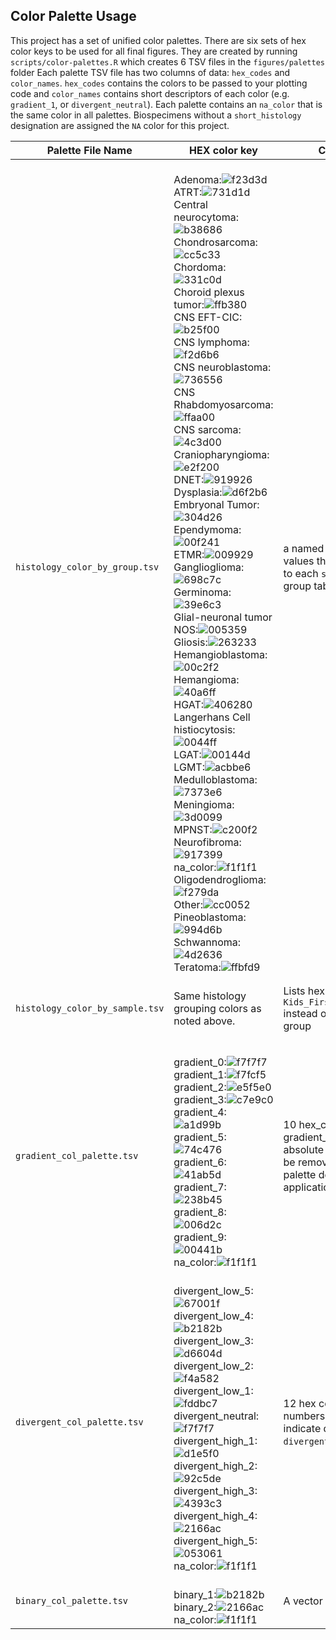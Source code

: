 ## Color Palette Usage

This project has a set of unified color palettes.
There are six sets of hex color keys to be used for all final figures.
They are created by running `scripts/color-palettes.R` which creates 6 TSV files
in the `figures/palettes` folder
Each palette TSV file has two columns of data: `hex_codes` and `color_names`.
`hex_codes` contains the colors to be passed to your plotting code and `color_names` contains short descriptors of each color (e.g. `gradient_1`, or `divergent_neutral`).
Each palette contains an `na_color` that is the same color in all palettes.
Biospecimens without a `short_histology` designation are assigned the `NA` color
for this project.

| Palette File Name | HEX color key | Color Notes | Variable application |
|--------------|--------------------|-----------|----------------------|
|`histology_color_by_group.tsv`|<br>Adenoma:![f23d3d](https://placehold.it/150x40/f23d3d/FFFFFF?text=f23d3d) <br>ATRT:![731d1d](https://placehold.it/150x40/731d1d/FFFFFF?text=731d1d) <br>Central neurocytoma:![b38686](https://placehold.it/150x40/b38686/FFFFFF?text=b38686) <br>Chondrosarcoma:![cc5c33](https://placehold.it/150x40/cc5c33/FFFFFF?text=cc5c33) <br>Chordoma:![331c0d](https://placehold.it/150x40/331c0d/FFFFFF?text=331c0d) <br>Choroid plexus tumor:![ffb380](https://placehold.it/150x40/ffb380/FFFFFF?text=ffb380) <br>CNS EFT-CIC:![b25f00](https://placehold.it/150x40/b25f00/FFFFFF?text=b25f00) <br>CNS lymphoma:![f2d6b6](https://placehold.it/150x40/f2d6b6/000000?text=f2d6b6) <br>CNS neuroblastoma:![736556](https://placehold.it/150x40/736556/FFFFFF?text=736556) <br>CNS Rhabdomyosarcoma:![ffaa00](https://placehold.it/150x40/ffaa00/FFFFFF?text=ffaa00) <br>CNS sarcoma:![4c3d00](https://placehold.it/150x40/4c3d00/FFFFFF?text=4c3d00) <br>Craniopharyngioma:![e2f200](https://placehold.it/150x40/e2f200/FFFFFF?text=e2f200) <br>DNET:![919926](https://placehold.it/150x40/919926/FFFFFF?text=919926) <br>Dysplasia:![d6f2b6](https://placehold.it/150x40/d6f2b6/000000?text=d6f2b6) <br>Embryonal Tumor:![304d26](https://placehold.it/150x40/304d26/FFFFFF?text=304d26) <br>Ependymoma:![00f241](https://placehold.it/150x40/00f241/FFFFFF?text=00f241) <br>ETMR:![009929](https://placehold.it/150x40/009929/FFFFFF?text=009929) <br>Ganglioglioma:![698c7c](https://placehold.it/150x40/698c7c/FFFFFF?text=698c7c) <br>Germinoma:![39e6c3](https://placehold.it/150x40/39e6c3/FFFFFF?text=39e6c3) <br>Glial-neuronal tumor NOS:![005359](https://placehold.it/150x40/005359/FFFFFF?text=005359) <br>Gliosis:![263233](https://placehold.it/150x40/263233/FFFFFF?text=263233) <br>Hemangioblastoma:![00c2f2](https://placehold.it/150x40/00c2f2/FFFFFF?text=00c2f2) <br>Hemangioma:![40a6ff](https://placehold.it/150x40/40a6ff/FFFFFF?text=40a6ff) <br>HGAT:![406280](https://placehold.it/150x40/406280/FFFFFF?text=406280) <br>Langerhans Cell histiocytosis:![0044ff](https://placehold.it/150x40/0044ff/FFFFFF?text=0044ff) <br>LGAT:![00144d](https://placehold.it/150x40/00144d/FFFFFF?text=00144d) <br>LGMT:![acbbe6](https://placehold.it/150x40/acbbe6/FFFFFF?text=acbbe6) <br>Medulloblastoma:![7373e6](https://placehold.it/150x40/7373e6/FFFFFF?text=7373e6) <br>Meningioma:![3d0099](https://placehold.it/150x40/3d0099/FFFFFF?text=3d0099) <br>MPNST:![c200f2](https://placehold.it/150x40/c200f2/FFFFFF?text=c200f2) <br>Neurofibroma:![917399](https://placehold.it/150x40/917399/FFFFFF?text=917399) <br>na_color:![f1f1f1](https://placehold.it/150x40/f1f1f1/000000?text=f1f1f1) <br>Oligodendroglioma:![f279da](https://placehold.it/150x40/f279da/FFFFFF?text=f279da) <br>Other:![cc0052](https://placehold.it/150x40/cc0052/FFFFFF?text=cc0052) <br>Pineoblastoma:![994d6b](https://placehold.it/150x40/994d6b/FFFFFF?text=994d6b) <br>Schwannoma:![4d2636](https://placehold.it/150x40/4d2636/FFFFFF?text=4d2636) <br>Teratoma:![ffbfd9](https://placehold.it/150x40/ffbfd9/FFFFFF?text=ffbfd9)|a named vector of the hex values that were assigned to each `short_histology` group table|For color-coding by `short_histology` when it's more convenient to assign colors by `short_histology` category.|
|`histology_color_by_sample.tsv`|Same histology grouping colors as noted above.|Lists hex codes by `Kids_First_Biospecimen_ID` instead of by histology group |For color-coding by `short_histology` when it's more convenient to assign colors based on `Kids_First_Biospecimen_ID`.|
|`gradient_col_palette.tsv`| <br>gradient_0:![f7f7f7](https://placehold.it/150x40/f7f7f7/000000?text=f7f7f7) <br>gradient_1:![f7fcf5](https://placehold.it/150x40/f7fcf5/000000?text=f7fcf5) <br>gradient_2:![e5f5e0](https://placehold.it/150x40/e5f5e0/000000?text=e5f5e0) <br>gradient_3:![c7e9c0](https://placehold.it/150x40/c7e9c0/000000?text=c7e9c0) <br>gradient_4:![a1d99b](https://placehold.it/150x40/a1d99b/FFFFFF?text=a1d99b) <br>gradient_5:![74c476](https://placehold.it/150x40/74c476/FFFFFF?text=74c476) <br>gradient_6:![41ab5d](https://placehold.it/150x40/41ab5d/FFFFFF?text=41ab5d) <br>gradient_7:![238b45](https://placehold.it/150x40/238b45/FFFFFF?text=238b45) <br>gradient_8:![006d2c](https://placehold.it/150x40/006d2c/FFFFFF?text=006d2c) <br>gradient_9:![00441b](https://placehold.it/150x40/00441b/FFFFFF?text=00441b) <br>na_color:![f1f1f1](https://placehold.it/150x40/f1f1f1/000000?text=f1f1f1)|10 hex_codes where gradient_0 is for an absolute `0` but may need to be removed from the palette depending on the application|For numeric data being plotted e.g. tumor mutation burden|
|`divergent_col_palette.tsv`|<br>divergent_low_5:![67001f](https://placehold.it/150x40/67001f/FFFFFF?text=67001f) <br>divergent_low_4:![b2182b](https://placehold.it/150x40/b2182b/FFFFFF?text=b2182b) <br>divergent_low_3:![d6604d](https://placehold.it/150x40/d6604d/FFFFFF?text=d6604d) <br>divergent_low_2:![f4a582](https://placehold.it/150x40/f4a582/FFFFFF?text=f4a582) <br>divergent_low_1:![fddbc7](https://placehold.it/150x40/fddbc7/000000?text=fddbc7) <br>divergent_neutral:![f7f7f7](https://placehold.it/150x40/f7f7f7/000000?text=f7f7f7) <br>divergent_high_1:![d1e5f0](https://placehold.it/150x40/d1e5f0/000000?text=d1e5f0) <br>divergent_high_2:![92c5de](https://placehold.it/150x40/92c5de/FFFFFF?text=92c5de) <br>divergent_high_3:![4393c3](https://placehold.it/150x40/4393c3/FFFFFF?text=4393c3) <br>divergent_high_4:![2166ac](https://placehold.it/150x40/2166ac/FFFFFF?text=2166ac) <br>divergent_high_5:![053061](https://placehold.it/150x40/053061/FFFFFF?text=053061) <br>na_color:![f1f1f1](https://placehold.it/150x40/f1f1f1/FFFFFF?text=f1f1f1)|12 hex codes where the numbers in the name indicate distance from `divergent_neutral`.|For data has that is bidirectional e.g. Amplification/Deletion values like `seg.mean`|
|`binary_col_palette.tsv` |<br>binary_1:![b2182b](https://placehold.it/150x40/b2182b/FFFFFF?text=b2182b) <br>binary_2:![2166ac](https://placehold.it/150x40/2166ac/FFFFFF?text=2166ac) <br>na_color:![f1f1f1](https://placehold.it/150x40/f1f1f1/000000?text=f1f1f1)|A vector of two hex codes|For binary variables e.g. presence/absence or Amp/Del as statuses|
